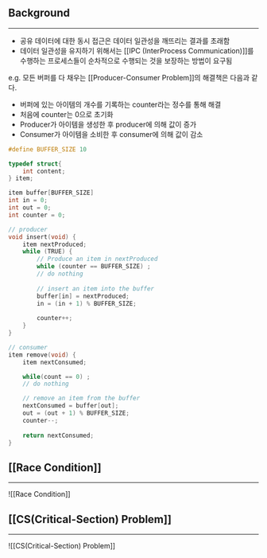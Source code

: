 ## Background
---
+ 공유 데이터에 대한 동시 접근은 데이터 일관성을 깨뜨리는 결과를 초래함
+ 데이터 일관성을 유지하기 위해서는 [[IPC (InterProcess Communication)]]를 수행하는 프로세스들이 순차적으로 수행되는 것을 보장하는 방법이 요구됨

e.g. 모든 버퍼를 다 채우는 [[Producer-Consumer Problem]]의 해결책은 다음과 같다. 
+ 버퍼에 있는 아이템의 개수를 기록하는 counter라는 정수를 통해 해결
+ 처음에 counter는 0으로 초기화
+ Producer가 아이템을 생성한 후 producer에 의해 값이 증가
+ Consumer가 아이템을 소비한 후 consumer에 의해 값이 감소

```c
#define BUFFER_SIZE 10

typedef struct{
	int content;
} item;

item buffer[BUFFER_SIZE]
int in = 0;
int out = 0;
int counter = 0;

// producer
void insert(void) {
	item nextProduced;
	while (TRUE) {
		// Produce an item in nextProduced
		while (counter == BUFFER_SIZE) ;
		// do nothing
	
		// insert an item into the buffer
		buffer[in] = nextProduced;
		in = (in + 1) % BUFFER_SIZE;
	
		counter++;
	}
}

// consumer
item remove(void) {
	item nextConsumed;

	while(count == 0) ;
	// do nothing

	// remove an item from the buffer
	nextConsumed = buffer[out];
	out = (out + 1) % BUFFER_SIZE;
	counter--;
	
	return nextConsumed;
}
```
## [[Race Condition]]
---
![[Race Condition]]
## [[CS(Critical-Section) Problem]]
---
![[CS(Critical-Section) Problem]]